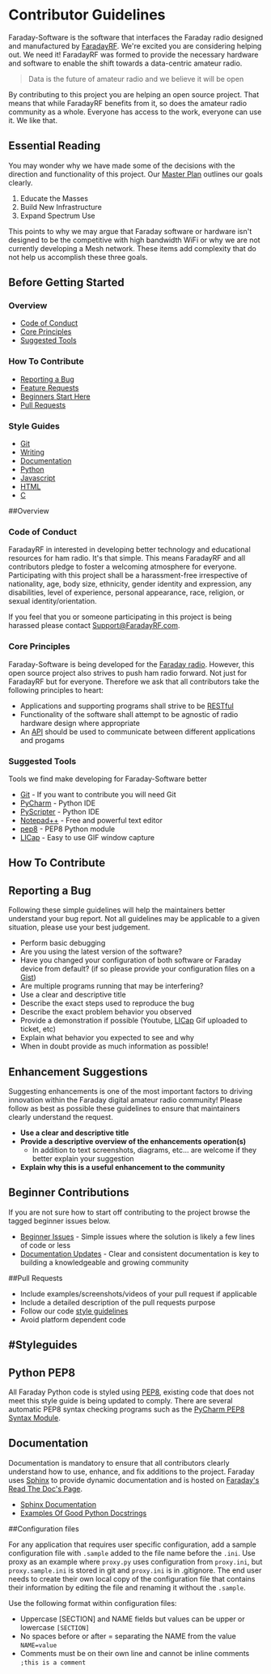 # Contributor Guidelines

Faraday-Software is the software that interfaces the Faraday radio designed and manufactured by [FaradayRF](https://faradayrf.com/). We're excited you are considering helping out. We need it! FaradayRF was formed to provide the necessary hardware and software to enable the shift towards a data-centric amateur radio.

> Data is the future of amateur radio and we believe it will be open

By contributing to this project you are helping an open source project. That means that while FaradayRF benefits from it, so does the amateur radio community as a whole. Everyone has access to the work, everyone can use it. We like that.

## Essential Reading

You may wonder why we have made some of the decisions with the direction and functionality of this project. Our [Master Plan](https://faradayrf.com/faradayrf-master-plan/) outlines our goals clearly.

 1. Educate the Masses
 2. Build New Infrastructure
 3. Expand Spectrum Use

This points to why we may argue that Faraday software or hardware isn't designed to be the competitive with high bandwidth WiFi or why we are not currently developing a Mesh network. These items add complexity that do not help us accomplish these three goals.

## Before Getting Started

### Overview
* [Code of Conduct](#code_of_conduct)
* [Core Principles](#core_principles)
* [Suggested Tools](#suggested_tools)

### How To Contribute

* [Reporting a Bug](#reporting_a_bug)
* [Feature Requests](#feature_requests)
* [Beginners Start Here](#beginners_start_here)
* [Pull Requests](#pull_requests)

### Style Guides

* [Git](#git)
* [Writing](#writing) 
* [Documentation](#documentation)
* [Python](#python)
* [Javascript](#javascript)
* [HTML](#html)
* [C](#c)

##Overview

### Code of Conduct<a name="code_of_conduct"></a>
FaradayRF in interested in developing better technology and educational resources for ham radio. It's that simple. This means FaradayRF and all contributors pledge to foster a welcoming atmosphere for everyone. Participating with this project shall be a harassment-free irrespective of nationality, age, body size, ethnicity, gender identity and expression, any disabilities, level of experience, personal appearance, race, religion, or sexual identity/orientation.

If you feel that you or someone participating in this project is being harassed please contact Support@FaradayRF.com.

### Core Principles <a name="core_principles"></a>
Faraday-Software is being developed for the [Faraday radio](https://faradayrf.com/faraday/). However, this open source project also strives to push ham radio forward. Not just for FaradayRF but for everyone. Therefore we ask that all contributors take the following principles to heart:

* Applications and supporting programs shall strive to be [RESTful](https://en.wikipedia.org/wiki/Representational_state_transfer)
* Functionality of the software shall attempt to be agnostic of radio hardware design where appropriate
* An [API](https://en.wikipedia.org/wiki/Application_programming_interface) should be used to communicate between different applications and progams

### Suggested Tools<a name="suggested_tools"></a>
Tools we find make developing for Faraday-Software better

* [Git](https://git-scm.com/) - If you want to contribute you will need Git
* [PyCharm](https://www.jetbrains.com/pycharm/?fromMenu) - Python IDE
* [PyScripter](https://sourceforge.net/projects/pyscripter/) - Python IDE
* [Notepad++](https://notepad-plus-plus.org/) - Free and powerful text editor
* [pep8](https://pypi.python.org/pypi/pep8) - PEP8 Python module
* [LICap](http://www.cockos.com/licecap/) - Easy to use GIF window capture

## How To Contribute

## Reporting a Bug <a name="reporting_a_bug"></a>

Following these simple guidelines will help the maintainers better understand your bug report. Not all guidelines may be applicable to a given situation, please use your best judgement.

* Perform basic debugging
* Are you using the latest version of the software?
* Have you changed your configuration of both software or Faraday device from default? (if so please provide your configuration files on a [Gist](https://gist.github.com/))
* Are multiple programs running that may be interfering?
* Use a clear and descriptive title
* Describe the exact steps used to reproduce the bug
* Describe the exact problem behavior you observed
* Provide a demonstration if possible (Youtube, [LICap](http://www.cockos.com/licecap/) Gif uploaded to ticket, etc)
* Explain what behavior you expected to see and why
* When in doubt provide as much information as possible!

## Enhancement Suggestions <a name="enhancement_suggestions"></a>

Suggesting enhancements is one of the most important factors to driving innovation within the Faraday digital amateur radio community! Please follow as best as possible these guidelines to ensure that maintainers clearly understand the request.

* **Use a clear and descriptive title**
* **Provide a descriptive overview of the enhancements operation(s)**
  * In addition to text screenshots, diagrams, etc... are welcome if they better explain your suggestion
* **Explain why this is a useful enhancement to the community**


## Beginner Contributions <a name="beginner_contributions"></a>

If you are not sure how to start off contributing to the project browse the tagged beginner issues below.

* [Beginner Issues](https://github.com/FaradayRF/Faraday-Software/labels/Beginner) - Simple issues where the solution is likely a few lines of code or less
* [Documentation Updates](https://github.com/FaradayRF/Faraday-Software/labels/Documentation) - Clear and consistent documentation is key to building a knowledgeable and growing community


##Pull Requests <a name="pull_requests"></a>

* Include examples/screenshots/videos of your pull request if applicable
* Include a detailed description of the pull requests purpose
* Follow our code [style guidelines](#styleguides)
* Avoid platform dependent code
 

#Styleguides <a name="styleguides"></a>
---

## Python PEP8 <a name="pep8"></a>

All Faraday Python code is styled using [PEP8](https://www.python.org/dev/peps/pep-0008/), existing code that does not meet this style guide is being updated to comply. There are several automatic PEP8 syntax checking programs such as the [PyCharm PEP8 Syntax Module](https://blog.jetbrains.com/pycharm/2013/02/long-awaited-pep-8-checks-on-the-fly-improved-doctest-support-and-more-in-pycharm-2-7/).

## Documentation <a name="documentation"></a>

Documentation is mandatory to ensure that all contributors clearly understand how to use, enhance, and fix additions to the project. Faraday uses [Sphinx](http://www.sphinx-doc.org/en/stable/index.html) to provide dynamic documentation and is hosted on [Faraday's Read The Doc's Page](http://faraday-software.readthedocs.io/en/latest/).

* [Sphinx Documentation](http://www.sphinx-doc.org/en/stable/contents.html)
* [Examples Of Good Python Docstrings](http://www.sphinx-doc.org/en/stable/ext/example_google.html)

##Configuration files

For any application that requires user specific configuration, add a sample configuration file with `.sample` added to the file name before the `.ini`. Use proxy as an example where `proxy.py` uses configuration from `proxy.ini`, but `proxy.sample.ini` is stored in git and `proxy.ini` is in .gitignore. The end user needs to create their own local copy of the configuration file that contains their information by editing the file and renaming it without the `.sample`.

Use the following format within configuration files:
* Uppercase [SECTION] and NAME fields but values can be upper or lowercase
`[SECTION]`
* No spaces before or after = separating the NAME from the value
`NAME=value`
* Comments must be on their own line and cannot be inline comments
`;this is a comment`